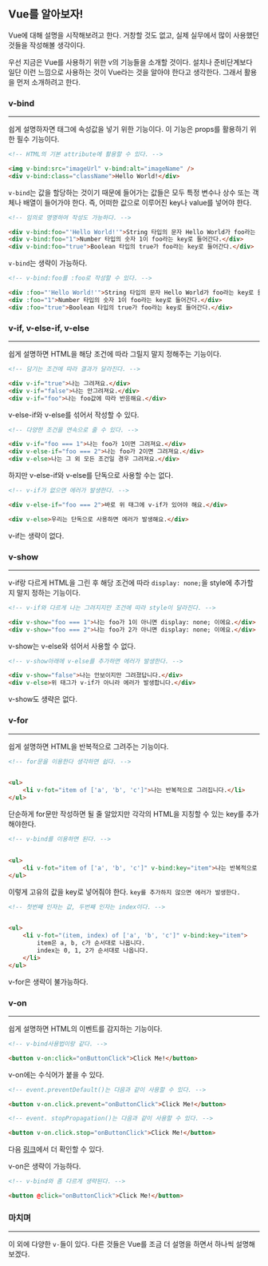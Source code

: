 ## Vue를 알아보자!

Vue에 대해 설명을 시작해보려고 한다. 거창할 것도 없고, 실제 실무에서 많이 사용했던 것들을 작성해볼 생각이다.

우선 지금은 Vue를 사용하기 위한 v의 기능들을 소개할 것이다. 설치나 준비단계보다 일단 이런 느낌으로 사용하는 것이 Vue라는 것을 알아야 한다고 생각한다. 그래서 활용을 먼저 소개하려고 한다.

### v-bind

---

쉽게 설명하자면 태그에 속성값을 넣기 위한 기능이다. 이 기능은 props를 활용하기 위한 필수 기능이다.

```html
<!-- HTML의 기본 attribute에 활용할 수 있다. -->

<img v-bind:src="imageUrl" v-bind:alt="imageName" />
<div v-bind:class="className">Hello World!</div>
```

`v-bind`는 값을 할당하는 것이기 때문에 들어가는 값들은 모두 특정 변수나 상수 또는 객체나 배열이 들어가야 한다. 즉, 어떠한 값으로 이루어진 key나 value를 넣어야 한다.

```html
<!-- 임의로 명명하여 작성도 가능하다. -->

<div v-bind:foo="'Hello World!'">String 타입의 문자 Hello World가 foo라는 key로 들어간다.</div>
<div v-bind:foo="1">Number 타입의 숫자 1이 foo라는 key로 들어간다.</div>
<div v-bind:foo="true">Boolean 타입의 true가 foo라는 key로 들어간다.</div>
```

`v-bind`는 생략이 가능하다.

```html
<!-- v-bind:foo를 :foo로 작성할 수 있다. -->

<div :foo="'Hello World!'">String 타입의 문자 Hello World가 foo라는 key로 들어간다.</div>
<div :foo="1">Number 타입의 숫자 1이 foo라는 key로 들어간다.</div>
<div :foo="true">Boolean 타입의 true가 foo라는 key로 들어간다.</div>
```

### v-if, v-else-if, v-else

---

쉽게 설명하면 HTML을 해당 조건에 따라 그릴지 말지 정해주는 기능이다.

```html
<!-- 담기는 조건에 따라 결과가 달라진다. -->

<div v-if="true">나는 그려져요.</div>
<div v-if="false">나는 안그려져요.</div>
<div v-if="foo">나는 foo값에 따라 반응해요.</div>
```

v-else-if와 v-else를 섞어서 작성할 수 있다.

```html
<!-- 다양한 조건을 연속으로 줄 수 있다. -->

<div v-if="foo === 1">나는 foo가 1이면 그려져요.</div>
<div v-else-if="foo === 2">나는 foo가 2이면 그려져요.</div>
<div v-else>나는 그 외 모든 조건일 경우 그려져요.</div>
```

하지만 v-else-if와 v-else를 단독으로 사용할 수는 없다.

```html
<!-- v-if가 없으면 에러가 발생한다. -->

<div v-else-if="foo === 2">바로 위 태그에 v-if가 있어야 해요.</div>

<div v-else>우리는 단독으로 사용하면 에러가 발생해요.</div>
```

v-if는 생략이 없다.

### v-show

---

v-if랑 다르게 HTML을 그린 후 해당 조건에 따라 `display: none;`을 style에 추가할지 말지 정하는 기능이다.

```html
<!-- v-if와 다르게 나는 그려지지만 조건에 따라 style이 달라진다. -->

<div v-show="foo === 1">나는 foo가 1이 아니면 display: none; 이에요.</div>
<div v-show="foo === 2">나는 foo가 2가 아니면 display: none; 이에요.</div>
```

v-show는 v-else와 섞어서 사용할 수 없다.

```html
<!-- v-show아래에 v-else를 추가하면 에러가 발생한다. -->

<div v-show="false">나는 안보이지만 그려졌답니다.</div>
<div v-else>위 태그가 v-if가 아니라 에러가 발생합니다.</div>
```

v-show도 생략은 없다.

### v-for

---

쉽게 설명하면 HTML을 반복적으로 그려주는 기능이다.

```html
<!-- for문을 이용한다 생각하면 쉽다. -->


<ul>
	<li v-fot="item of ['a', 'b', 'c']">나는 반복적으로 그려집니다.</li>
</ul>
```

단순하게 for문만 작성하면 될 줄 알았지만 각각의 HTML을 지칭할 수 있는 key를 추가해야한다.

```html
<!-- v-bind를 이용하면 된다. -->


<ul>
	<li v-fot="item of ['a', 'b', 'c']" v-bind:key="item">나는 반복적으로 그려집니다.</li>
</ul>
```

이렇게 고유의 값을 key로 넣어줘야 한다. `key를 추가하지 않으면 에러가 발생한다.`

```html
<!-- 첫번째 인자는 값, 두번째 인자는 index이다. -->


<ul>
	<li v-fot="(item, index) of ['a', 'b', 'c']" v-bind:key="item">
		item은 a, b, c가 순서대로 나옵니다.
		index는 0, 1, 2가 순서대로 나옵니다.
	</li>
</ul>
```

v-for은 생략이 불가능하다.

### v-on

---

쉽게 설명하면 HTML의 이벤트를 감지하는 기능이다.

```html
<!-- v-bind사용법이랑 같다. -->

<button v-on:click="onButtonClick">Click Me!</button>
```

v-on에는 수식어가 붙을 수 있다.

```html
<!-- event.preventDefault()는 다음과 같이 사용할 수 있다. -->

<button v-on.click.prevent="onButtonClick">Click Me!</button>

<!-- event. stopPropagation()는 다음과 같이 사용할 수 있다. -->

<button v-on.click.stop="onButtonClick">Click Me!</button>
```

다음 [링크](https://kr.vuejs.org/v2/guide/events.html#%EC%9D%B4%EB%B2%A4%ED%8A%B8-%EC%88%98%EC%8B%9D%EC%96%B4)에서 더 확인할 수 있다.

v-on은 생략이 가능하다.

```html
<!-- v-bind와 좀 다르게 생략된다. -->

<button @click="onButtonClick">Click Me!</button>
```

### 마치며

---

이 외에 다양한 `v-`들이 있다. 다른 것들은 Vue를 조금 더 설명을 하면서 하나씩 설명해보겠다.
